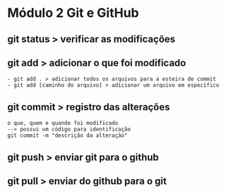 # Módulo 2 Git e GitHub
## git status > verificar as modificações
## git add > adicionar o que foi modificado
    - git add . > adicionar todos os arquivos para a esteira de commit
    - git add [caminho do arquivo] > adicionar um arquivo em específico
## git commit > registro das alterações
    o que, quem e quando foi modificado
    --> possui um código para identificação
    git commit -m "descrição da alteração"

## git push > enviar git para o github
## git pull > enviar do github para o git
